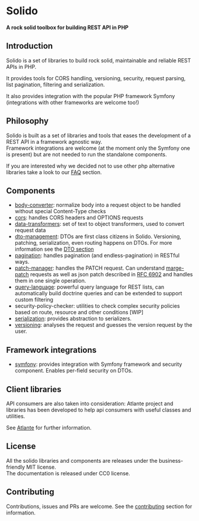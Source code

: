 # Solido
__A rock solid toolbox for building REST API in PHP__

## Introduction

Solido is a set of libraries to build rock solid, maintainable and reliable REST APIs in PHP.

It provides tools for CORS handling, versioning, security, request parsing, list pagination, filtering and serialization.

It also provides integration with the popular PHP framework Symfony (integrations with other frameworks are welcome too!)

## Philosophy

Solido is built as a set of libraries and tools that eases the development of a REST API in a framework agnostic way.  
Framework integrations are welcome (at the moment only the Symfony one is present) but are not needed to run the standalone components.

If you are interested why we decided not to use other php alternative libraries take a look to our [FAQ](./faq.md?id=faq) section.

## Components

- [body-converter](./body-converter.md?id=body-converter): normalize body into a request object to be handled without special Content-Type checks
- [cors](./cors.md?id=cors): handles CORS headers and OPTIONS requests
- [data-transformers](./data-transformers.md?id=data-transformer): set of text to object transformers, used to convert request data
- [dto-management](./dto-management.md?id=dto-management): DTOs are first class citizens in Solido. Versioning, patching, serialization, 
  even routing happens on DTOs. For more information see the [DTO section](./dto.md?id=data-transfer-objects)
- [pagination](./pagination.md?id=pagination): handles pagination (and endless-pagination) in RESTful ways.
- [patch-manager](./patch-manager.md?id=patch-manager): handles the PATCH request. Can understand 
  [marge-patch](https://tools.ietf.org/html/rfc7386) requests as well as json patch described
  in [RFC 6902](https://tools.ietf.org/html/rfc6902) and handles them in one single operation.
- [query-language](./query-language.md?id=query-language): powerful query language for REST lists, can automatically build doctrine
  queries and can be extended to support custom filtering
- security-policy-checker: utilities to check complex security policies based on route, resource and other conditions [WIP]
- [serialization](./serialization-component.md?id=serialization): provides abstraction to serializers.
- [versioning](./versioning.md?id=versioning): analyses the request and guesses the version request by the user.

## Framework integrations

- [symfony](./symfony-integration.md?id=symfony-integration): provides integration with Symfony framework and security component. Enables per-field security on DTOs.

## Client libraries

API consumers are also taken into consideration: Atlante project and libraries has been developed to help api consumers with useful classes and utilities.

See [Atlante](./atlante.md?id=atlante) for further information.

## License

All the solido libraries and components are releases under the business-friendly MIT license.  
The documentation is released under CC0 license.

## Contributing

Contributions, issues and PRs are welcome. See the [contributing](./CONTRIBUTING.md?id=contributing) section for information.
